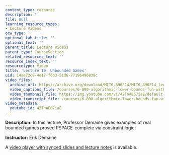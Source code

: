 ```yaml
---
content_type: resource
description: ''
file: null
learning_resource_types:
- Lecture Videos
ocw_type: ''
optional_tab_title: ''
optional_text: ''
parent_title: Lecture Videos
parent_type: CourseSection
related_resources_text: ''
resource_index_text: ''
resourcetype: Video
title: 'Lecture 19: Unbounded Games'
uid: 14ae72c8-4e17-f6b3-51d6-77196496838c
video_files:
  archive_url: https://archive.org/download/MIT6.890F14/MIT6_890F14_lec19_300k.mp4
  video_captions_file: /courses/6-890-algorithmic-lower-bounds-fun-with-hardness-proofs-fall-2014/39c7a5aea055594fb38c4e2c5789add8_42TnAE67iaE.vtt
  video_thumbnail_file: https://img.youtube.com/vi/42TnAE67iaE/default.jpg
  video_transcript_file: /courses/6-890-algorithmic-lower-bounds-fun-with-hardness-proofs-fall-2014/fbab6fad5325cccca57a3e0ed8a92351_42TnAE67iaE.pdf
video_metadata:
  youtube_id: 42TnAE67iaE
---
```


**Description:** In this lecture, Professor Demaine gives examples of real bounded games proved PSPACE-complete via constraint logic.

**Instructor:** Erik Demaine

A [video player with synced slides and lecture notes](http://courses.csail.mit.edu/6.890/fall14/lectures/L19.html) is available.